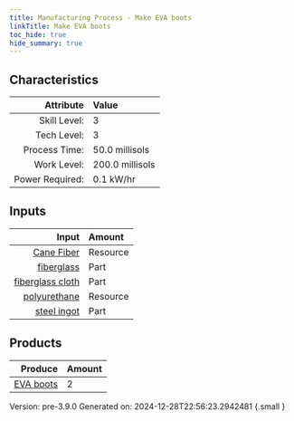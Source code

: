 ```yaml
---
title: Manufacturing Process - Make EVA boots
linkTitle: Make EVA boots
toc_hide: true
hide_summary: true
---
```



## Characteristics

| Attribute      | Value |
|--------:|:------|
|Skill Level:|3|
|Tech Level:|3|
|Process Time:|50.0 millisols|
|Work Level:|200.0 millisols|
|Power Required:|0.1 kW/hr|

## Inputs

| Input      | Amount |
|--------:|:------|
|[Cane Fiber](/docs/definitions/resource/cane-fiber)|Resource|0.4 kg|
|[fiberglass](/docs/definitions/part/fiberglass)|Part|1|
|[fiberglass cloth](/docs/definitions/part/fiberglass-cloth)|Part|1|
|[polyurethane](/docs/definitions/resource/polyurethane)|Resource|0.1 kg|
|[steel ingot](/docs/definitions/part/steel-ingot)|Part|1|

## Products


| Produce      | Amount |
|--------:|:------|
|[EVA boots](/docs/definitions/part/eva-boots)|2|


Version: pre-3.9.0 Generated on: 2024-12-28T22:56:23.2942481
{.small }

